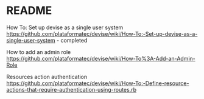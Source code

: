 # README

How To: Set up devise as a single user system
https://github.com/plataformatec/devise/wiki/How-To:-Set-up-devise-as-a-single-user-system - completed

How to add an admin role
https://github.com/plataformatec/devise/wiki/How-To%3A-Add-an-Admin-Role

Resources action authentication
https://github.com/plataformatec/devise/wiki/How-To:-Define-resource-actions-that-require-authentication-using-routes.rb